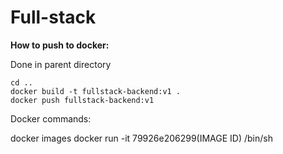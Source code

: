 # Full-stack

**How to push to docker:**

Done in parent directory
```
cd ..
docker build -t fullstack-backend:v1 .
docker push fullstack-backend:v1
```

Docker commands:

docker images
docker run -it 79926e206299(IMAGE ID) /bin/sh